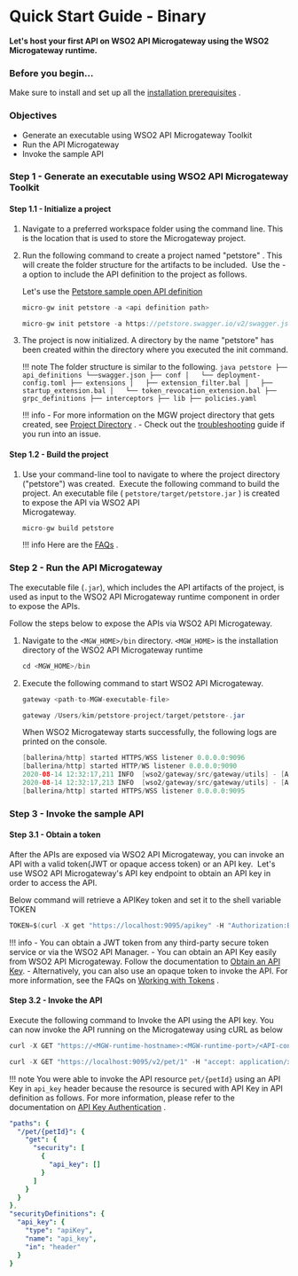 # Quick Start Guide - Binary

**Let's host your first API on WSO2 API Microgateway using the WSO2 Microgateway runtime.**

### Before you begin...

Make sure to install and set up all the [installation prerequisites]({{base_path}}/install-and-setup/install-on-vm/) .

### Objectives 

- Generate an executable using WSO2 API Microgateway Toolkit
- Run the API Microgateway
- Invoke the sample API


### Step 1 - Generate an executable using WSO2 API Microgateway Toolkit

#### Step 1.1 - Initialize a project

1.  Navigate to a preferred workspace folder using the command line. This is the location that is used to store the Microgateway project.
2.  Run the following command to create a project named "petstore" . This will create the folder structure for the artifacts to be included.  Use the -a option to include the API definition to the project as follows.

      Let's use the [Petstore sample open API definition](https://petstore.swagger.io/v2/swagger.json)
        
      ```java tab="Format"
      micro-gw init petstore -a <api definition path>
      ```
      
      ```java tab="Example"
      micro-gw init petstore -a https://petstore.swagger.io/v2/swagger.json
      ```

  

3.  The project is now initialized. A directory by the name "petstore" has been created within the directory where you executed the init command.

    !!! note
         The folder structure is similar to the following.
            ``` java
                petstore
                ├── api_definitions
                    └──swagger.json
                ├── conf
                │   └── deployment-config.toml
                ├── extensions
                │   ├── extension_filter.bal
                │   ├── startup_extension.bal
                │   └── token_revocation_extension.bal
                ├── grpc_definitions
                ├── interceptors
                ├── lib
                ├── policies.yaml
            ```

    !!! info
        - For more information on the MGW project directory that gets created, see [Project Directory]({{base_path}}/reference/project-directory/) .
        - Check out the [troubleshooting]({{base_path}}/troubleshooting/troubleshooting/) guide if you run into an issue.

#### Step 1.2 - Build the project

1.  Use your command-line tool to navigate to where the project directory ("petstore") was created.  
    Execute the following command to build the project.
    An executable file ( `petstore/target/petstore.jar` ) is created to expose the API via WSO2 API  
    Microgateway.

      ```java
      micro-gw build petstore
      ```

    !!! info
        Here are the [FAQs]({{base_path}}/faqs/) .

### Step 2 - Run the API Microgateway

The executable file (`.jar`), which includes the API artifacts of the project, is used as input to the WSO2 API Microgateway runtime component in order to expose the APIs.

Follow the steps below to expose the APIs via WSO2 API Microgateway.

1.  Navigate to the `<MGW_HOME>/bin` directory. `<MGW_HOME>` is the installation directory of the WSO2 API Microgateway runtime

    ``` java
    cd <MGW_HOME>/bin
    ```

2.  Execute the following command to start WSO2 API Microgateway.

    ```java tab="Format"
    gateway <path-to-MGW-executable-file>
    ```

    ``` java tab="Example"
    gateway /Users/kim/petstore-project/target/petstore-.jar
    ```
    When WSO2 Microgateway starts successfully, the following logs are printed on the console.

    ``` java tab="Response"
    [ballerina/http] started HTTPS/WSS listener 0.0.0.0:9096
    [ballerina/http] started HTTP/WS listener 0.0.0.0:9090
    2020-08-14 12:32:17,211 INFO  [wso2/gateway/src/gateway/utils] - [APIGatewayListener] [-] HTTP listener is active on port 9090
    2020-08-14 12:32:17,213 INFO  [wso2/gateway/src/gateway/utils] - [APIGatewayListener] [-] HTTPS listener is active on port 9095
    [ballerina/http] started HTTPS/WSS listener 0.0.0.0:9095
    ```

### Step 3 - Invoke the sample API

#### Step 3.1 - Obtain a token
After the APIs are exposed via WSO2 API Microgateway, you can invoke an API with a valid token(JWT or opaque access token) or an API key.  Let's use WSO2 API Microgateway's API key endpoint to obtain an 
 API key in order to access the API.
   
Below command will retrieve a APIKey token and set it to the shell variable TOKEN
        
``` java
TOKEN=$(curl -X get "https://localhost:9095/apikey" -H "Authorization:Basic YWRtaW46YWRtaW4=" -k)
```

!!! info
        - You can obtain a JWT token from any third-party secure token service or via the WSO2 API Manager.
        - You can obtain an API Key easily from WSO2 API Microgateway. Follow the documentation to [Obtain an API Key]({{base_path}}/how-tos/security/api-key-security-token-service/).
        - Alternatively, you can also use an opaque token to invoke the API. 
     For more information, see the FAQs on [Working with Tokens]({{base_path}}/faqs) .

#### Step 3.2 - Invoke the API
Execute the following command to Invoke the API using the API key. You can now invoke the API running on the Microgateway using cURL as below

 ``` java tab="Format"
 curl -X GET "https://<MGW-runtime-hostname>:<MGW-runtime-port>/<API-context>/<API-resource>" -H "accept:application/xml" -H "api_key:$TOKEN" -k
 ```
 
 ``` java tab="Example"
 curl -X GET "https://localhost:9095/v2/pet/1" -H "accept: application/xml" -H "api_key:$TOKEN" -k
 ```
 
!!! note
    You were able to invoke the API resource `pet/{petId}` using an API Key in `api_key` header because the resource is secured with API Key in API definition as follows. For more information, please refer to the documentation on [API Key Authentication](https://docs.wso2.com/display/MG310/API+Key+Authentication) .
```yml
"paths": {
  "/pet/{petId}": {
    "get": {
      "security": [
        {
          "api_key": []
        }
      ]
    }
  }
},
"securityDefinitions": {
  "api_key": {
    "type": "apiKey",
    "name": "api_key",
    "in": "header"
  }
}
```
